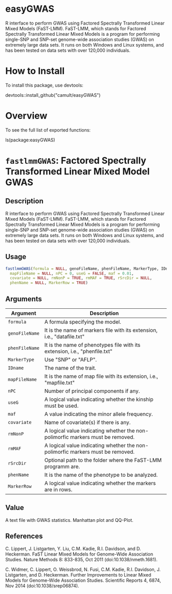 # easyGWAS

R interface to perform GWAS using Factored Spectrally Transformed Linear Mixed Models (FaST-LMM). FaST-LMM, which stands for Factored Spectrally Transformed Linear Mixed Models is a program for performing single-SNP and SNP-set genome-wide association studies (GWAS) on extremely large data sets. It runs on both Windows and Linux systems, and has been tested on data sets with over 120,000 individuals.


# How to Install

To install this package, use devtools:

devtools::install_github("camult/easyGWAS")


# Overview

To see the full list of exported functions:

ls(package:easyGWAS)

# `fastlmmGWAS`: Factored Spectrally Transformed Linear Mixed Model GWAS

## Description


 R interface to perform GWAS using Factored Spectrally Transformed Linear Mixed Models (FaST-LMM).
 FaST-LMM, which stands for Factored Spectrally Transformed Linear Mixed Models is a
 program for performing single-SNP and SNP-set genome-wide association studies
 (GWAS) on extremely large data sets. It runs on both Windows and Linux systems,
 and has been tested on data sets with over 120,000 individuals.


## Usage

```r
fastlmmGWAS(formula = NULL, genoFileName, phenFileName, MarkerType, IDname,
  mapFileName = NULL, nPC = 0, useG = FALSE, maf = 0.01,
  covariate = NULL, rmNonP = TRUE, rmMAF = TRUE, rSrcDir = NULL,
  phenName = NULL, MarkerRow = TRUE)
```


## Arguments

Argument      |Description
------------- |----------------
```formula```     |     A formula specifying the model.
```genoFileName```     |     It is the name of markers file with its extension, i.e., "datafile.txt"
```phenFileName```     |     It is the name of phenotypes file with its extension, i.e., "phenfile.txt"
```MarkerType```     |     Use "SNP" or "AFLP".
```IDname```     |     The name of the trait.
```mapFileName```     |     It is the name of map file with its extension, i.e., "mapfile.txt"
```nPC```     |     Number of principal components if any.
```useG```     |     A logical value indicating whether the kinship must be used.
```maf```     |     A value indicating the minor allele frequency.
```covariate```     |     Name of covariate(s) if there is any.
```rmNonP```     |     A logical value indicating whether the non-polimorfic markers must be removed.
```rmMAF```     |     A logical value indicating whether the non-polimorfic markers must be removed.
```rSrcDir```     |     Optional path to the folder where the FaST-LMM programm are.
```phenName```     |     It is the name of the phenotype to be analyzed.
```MarkerRow```     |     A logical value indicating whether the markers are in rows.

## Value


 A text file with GWAS statistics. Manhattan plot and QQ-Plot.


## References


 C. Lippert, J. Listgarten, Y. Liu, C.M. Kadie, R.I. Davidson, and D. Heckerman.
 FaST Linear Mixed Models for Genome-Wide Association Studies.
 Nature Methods 8: 833-835, Oct 2011 (doi:10.1038/nmeth.1681).
 
 C. Widmer, C. Lippert, O. Weissbrod, N. Fusi, C.M. Kadie, R.I. Davidson, J.
 Listgarten, and D. Heckerman. Further Improvements to Linear Mixed Models for
 Genome-Wide Association Studies.
 Scientific Reports 4, 6874, Nov 2014 (doi:10.1038/srep06874).


